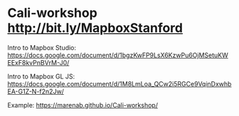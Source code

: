 # Cali-workshop http://bit.ly/MapboxStanford

Intro to Mapbox Studio: https://docs.google.com/document/d/1bgzKwFP9LsX6KzwPu6OjMSetuKWEExF8kvPnBVrM-J0/

Intro to Mapbox GL JS: https://docs.google.com/document/d/1M8LmLoa_QCw2i5RGCe9VqinDxwhbEA-G1Z-N-f2n2Jw/

Example: https://marenab.github.io/Cali-workshop/
